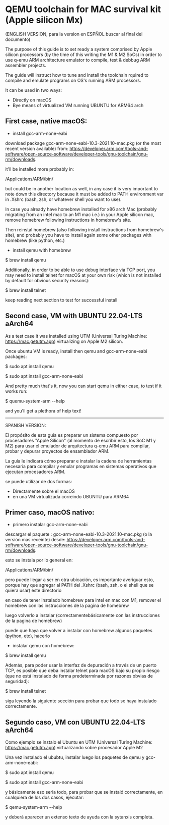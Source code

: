 # QEMU toolchain for MAC survival kit (Apple silicon Mx)

(ENGLISH VERSION, para la version en ESPÑOL buscar al final del documento)

The purpose of this guide is to set ready a system comprised by Apple silicon processors (by the time of this writing the M1 & M2 SoCs) in order to use q-emu ARM architecture emulator to compile, test & debbug ARM assembler projects.

The guide will instruct how to tune and install the toolchain rquired to compile and emulate programs on OS's running ARM processors. 


It can be used in two ways:
- Directly on macOS
- Bye means of virtualized VM running UBUNTU for ARM64 arch


First case, native macOS:
---------------------------
 - install gcc-arm-none-eabi

download package gcc-arm-none-eabi-10.3-2021.10-mac.pkg (or the most recent version available) from:
https://developer.arm.com/tools-and-software/open-source-software/developer-tools/gnu-toolchain/gnu-rm/downloads.

it'll be installed more probably in: 

/Applications/ARM/bin/

but could be in another location as well, in any case it is very important to note down this directory because it must be added to PATH environment var in .Xshrc (bash, zsh, or whatever shell you want to use).

In case you already have homebrew installed for x86 arch Mac (probably migrating from an intel mac to an M1 mac i.e.) in your Apple silicon mac, remove homebrew following instructions in homebrew's site.

Then reinstal homebrew (also following install instructions from homebrew's site), and probably you have to install again some other packages with homebrew (like python, etc.)

 - install qemu with homebrew 

$ brew install qemu

Additionally, in order to be able to use debug interface via TCP port, you may need to install telnet for macOS at your own risk (which is not installed by default for obvious security reasons):

$ brew install telnet

keep reading next section to test for successful install

Second case, VM with UBUNTU 22.04-LTS aArch64
---------------------------------------------

As a test case it was installed using UTM (Universal Turing Machine: https://mac.getutm.app) virtualizing on Apple M2 silicon. 

Once ubuntu VM is ready, install then qemu and gcc-arm-none-eabi packages:

$ sudo apt install qemu

$ sudo apt install gcc-arm-none-eabi

And pretty much that's it, now you can start qemu in either case, to test if it works run:

$ quemu-system-arm --help

and you'll get a plethora of help text!


-------------------------------------------------------------------------------------

SPANISH VERSION:

El propósito de esta guía es preparar un sistema compuesto por procesadores "Apple Silicon" (al momento de escribir esto, los SoC M1 y M2) para usar el emulador de arquitectura q-emu ARM para compilar, probar y depurar proyectos de ensamblador ARM.

La guía le indicará cómo preparar e instalar la cadena de herramientas necesaria para compilar y emular programas en sistemas operativos que ejecutan procesadores ARM.

se puede utilizar de dos formas:
- Directamente sobre el macOS
- en una VM virtualizada correindo UBUNTU para ARM64

Primer caso, macOS nativo:
---------------------------
 - primero instalar gcc-arm-none-eabi

descargar el paquete : gcc-arm-none-eabi-10.3-2021.10-mac.pkg (o la versión más receinte) desde:
https://developer.arm.com/tools-and-software/open-source-software/developer-tools/gnu-toolchain/gnu-rm/downloads.

esto se instala por lo general en: 

/Applications/ARM/bin/

pero puede llegar a ser en otra ubicación, es importante averiguar esto, porque hay que agregar al PATH del .Xshrc (bash, zsh, o el shell que se quiera usar) este directorio

en caso de tener instalado homebrew para intel en mac con M1, remover el homebrew con las instrucciones de la pagina de homebrew

luego volverlo a instalar (correctamentebásicamente con las instrucciones de la pagina de homebrew)

puede que haya que volver a instalar con homebrew algunos paquetes (python, etc), hacerlo

 - instalar qemu con homebrew: 

$ brew install qemu

Además, para poder usar la interfaz de depuración a través de un puerto TCP, es posible que deba instalar telnet para macOS bajo su propio riesgo (que no está instalado de forma predeterminada por razones obvias de seguridad):

$ brew install telnet

siga leyendo la siguiente sección para probar que todo se haya instalado correctamente.


Segundo caso, VM con UBUNTU 22.04-LTS aArch64
---------------------------------------------

Como ejemplo se instalo el Ubuntu en UTM (Universal Turing Machine: https://mac.getutm.app) virtualizando sobre procesador Apple M2

Una vez instalado el ububtu, instalar luego los paquetes de qemu y gcc-arm-none-eabi:

$ sudo apt install qemu

$ sudo apt install gcc-arm-none-eabi

y básicamente eso seria todo, para probar que se instaló correctamente, en cualquiera de los dos casos, ejecutar:

$ qemu-system-arm --help

y deberá aparecer un extenso texto de ayuda con la sytanxis completa.
